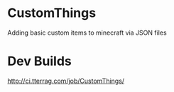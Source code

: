 CustomThings
============

Adding basic custom items to minecraft via JSON files

Dev Builds
============

http://ci.tterrag.com/job/CustomThings/
